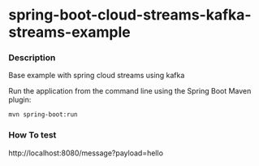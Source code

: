 # spring-boot-cloud-streams-kafka-streams-example

### Description
Base example with spring cloud streams using kafka 

Run the application from the command line using the Spring Boot Maven plugin:

``` 
mvn spring-boot:run
```

### How To test
http://localhost:8080/message?payload=hello
